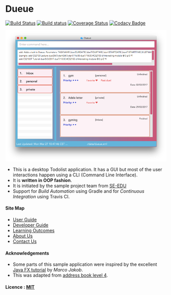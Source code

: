 # Dueue

[![Build Status](https://travis-ci.org/CS2103JAN2017-W10-B1/main.svg?branch=master)](https://travis-ci.org/CS2103JAN2017-W10-B1/main)
[![Build status](https://ci.appveyor.com/api/projects/status/3boko2x2vr5cc3w2?svg=true)](https://ci.appveyor.com/project/wangzexin/main)
[![Coverage Status](https://coveralls.io/repos/github/CS2103JAN2017-W10-B1/main/badge.png?branch=master)](https://coveralls.io/github/CS2103JAN2017-W10-B1/main?branch=master)
[![Codacy Badge](https://api.codacy.com/project/badge/Grade/b1f3bf7472e34e2a94cb325f5cdf5dd9)](https://www.codacy.com/app/wangzexin/main?utm_source=github.com&amp;utm_medium=referral&amp;utm_content=CS2103JAN2017-W10-B1/main&amp;utm_campaign=Badge_Grade)

<img src="docs/images/Ui.png" width="600"><br>

* This is a desktop Todolist application. It has a GUI but most of the user interactions happen using
  a CLI (Command Line Interface).
* It is **written in OOP fashion**.
* It is initiated by the sample project team from [SE-EDU](https://github.com/se-edu/)
* Support for *Build Automation* using Gradle and for *Continuous Integration* using Travis CI.


#### Site Map
* [User Guide](docs/UserGuide.md)
* [Developer Guide](docs/DeveloperGuide.md)
* [Learning Outcomes](docs/LearningOutcomes.md)
* [About Us](docs/AboutUs.md)
* [Contact Us](docs/ContactUs.md)


#### Acknowledgements

* Some parts of this sample application were inspired by the excellent
  [Java FX tutorial](http://code.makery.ch/library/javafx-8-tutorial/) by *Marco Jakob*.
* This was adapted from [address book level 4](https://github.com/nus-cs2103-AY1617S2/addressbook-level4/).


#### Licence : [MIT](LICENSE)
